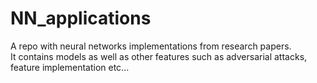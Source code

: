 # NN_applications
A repo with neural networks implementations from research papers.\
It contains models as well as other features such as adversarial attacks, feature implementation etc...
